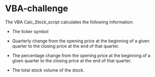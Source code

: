 # VBA-challenge

The VBA Calc_Stock_script calculates the following information: 

- The ticker symbol

- Quarterly change from the opening price at the beginning of a given quarter to the closing price at the end of that quarter.

- The percentage change from the opening price at the beginning of a given quarter to the closing price at the end of that quarter.

- The total stock volume of the stock. 
